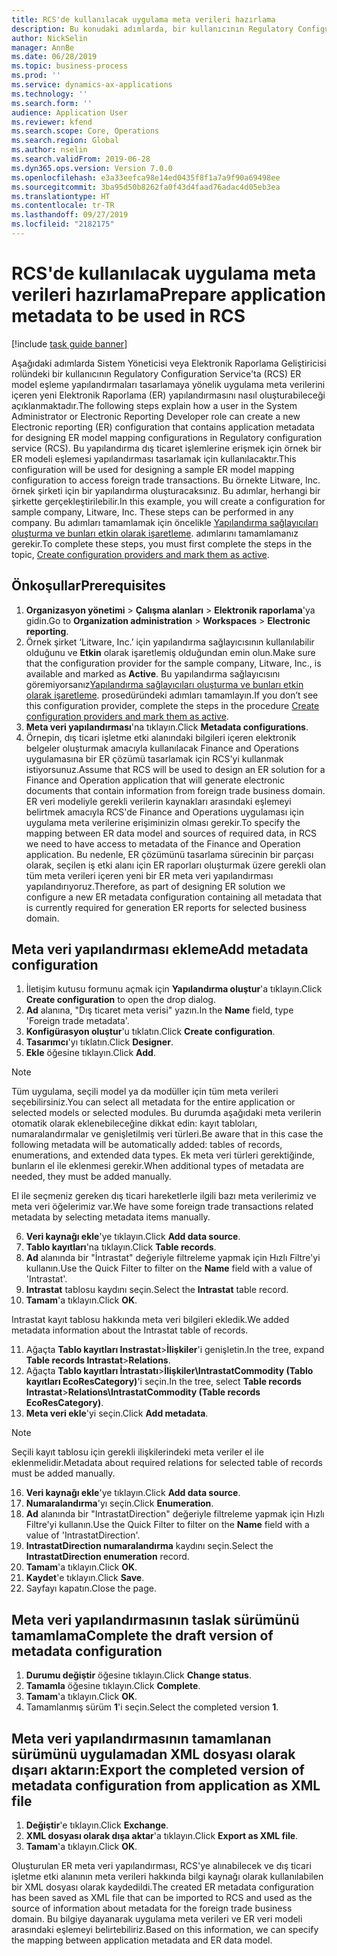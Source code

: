 ```yaml
---
title: RCS'de kullanılacak uygulama meta verileri hazırlama
description: Bu konudaki adımlarda, bir kullanıcının Regulatory Configuration Service'ta (RCS) ER model eşleme yapılandırmaları tasarlamaya yönelik uygulama meta verilerini içeren yeni Elektronik Raporlama (ER) yapılandırmasını nasıl oluşturabileceği açıklanmaktadır.
author: NickSelin
manager: AnnBe
ms.date: 06/28/2019
ms.topic: business-process
ms.prod: ''
ms.service: dynamics-ax-applications
ms.technology: ''
ms.search.form: ''
audience: Application User
ms.reviewer: kfend
ms.search.scope: Core, Operations
ms.search.region: Global
ms.author: nselin
ms.search.validFrom: 2019-06-28
ms.dyn365.ops.version: Version 7.0.0
ms.openlocfilehash: e3a33eefca98e14ed0435f8f1a7a9f90a69498ee
ms.sourcegitcommit: 3ba95d50b8262fa0f43d4faad76adac4d05eb3ea
ms.translationtype: HT
ms.contentlocale: tr-TR
ms.lasthandoff: 09/27/2019
ms.locfileid: "2182175"
---
```

# <a name="prepare-application-metadata-to-be-used-in-rcs"></a><span data-ttu-id="5b020-103">RCS'de kullanılacak uygulama meta verileri hazırlama</span><span class="sxs-lookup"><span data-stu-id="5b020-103">Prepare application metadata to be used in RCS</span></span>
[!include [task guide banner](../../includes/task-guide-banner.md)]

<span data-ttu-id="5b020-104">Aşağıdaki adımlarda Sistem Yöneticisi veya Elektronik Raporlama Geliştiricisi rolündeki bir kullanıcının Regulatory Configuration Service'ta (RCS) ER model eşleme yapılandırmaları tasarlamaya yönelik uygulama meta verilerini içeren yeni Elektronik Raporlama (ER) yapılandırmasını nasıl oluşturabileceği açıklanmaktadır.</span><span class="sxs-lookup"><span data-stu-id="5b020-104">The following steps explain how a user in the System Administrator or Electronic Reporting Developer role can create a new Electronic reporting (ER) configuration that contains application metadata for designing ER model mapping configurations in Regulatory configuration service (RCS).</span></span> <span data-ttu-id="5b020-105">Bu yapılandırma dış ticaret işlemlerine erişmek için örnek bir ER modeli eşlemesi yapılandırması tasarlamak için kullanılacaktır.</span><span class="sxs-lookup"><span data-stu-id="5b020-105">This configuration will be used for designing a sample ER model mapping configuration to access foreign trade transactions.</span></span> <span data-ttu-id="5b020-106">Bu örnekte Litware, Inc. örnek şirketi için bir yapılandırma oluşturacaksınız. Bu adımlar, herhangi bir şirkette gerçekleştirilebilir.</span><span class="sxs-lookup"><span data-stu-id="5b020-106">In this example, you will create a configuration for sample company, Litware, Inc. These steps can be performed in any company.</span></span> <span data-ttu-id="5b020-107">Bu adımları tamamlamak için öncelikle [Yapılandırma sağlayıcıları oluşturma ve bunları etkin olarak işaretleme](er-configuration-provider-mark-it-active-2016-11.md). adımlarını tamamlamanız gerekir.</span><span class="sxs-lookup"><span data-stu-id="5b020-107">To complete these steps, you must first complete the steps in the topic, [Create configuration providers and mark them as active](er-configuration-provider-mark-it-active-2016-11.md).</span></span>

## <a name="prerequisites"></a><span data-ttu-id="5b020-108">Önkoşullar</span><span class="sxs-lookup"><span data-stu-id="5b020-108">Prerequisites</span></span>
1.  <span data-ttu-id="5b020-109">**Organizasyon yönetimi** > **Çalışma alanları** > **Elektronik raporlama**'ya gidin.</span><span class="sxs-lookup"><span data-stu-id="5b020-109">Go to **Organization administration** > **Workspaces** > **Electronic reporting**.</span></span> 
2.  <span data-ttu-id="5b020-110">Örnek şirket ‘Litware, Inc.’ için yapılandırma sağlayıcısının kullanılabilir olduğunu ve **Etkin** olarak işaretlemiş olduğundan emin olun.</span><span class="sxs-lookup"><span data-stu-id="5b020-110">Make sure that the configuration provider for the sample company, Litware, Inc., is available and marked as **Active**.</span></span> <span data-ttu-id="5b020-111">Bu yapılandırma sağlayıcısını göremiyorsanız[Yapılandırma sağlayıcıları oluşturma ve bunları etkin olarak işaretleme](er-configuration-provider-mark-it-active-2016-11.md). prosedüründeki adımları tamamlayın.</span><span class="sxs-lookup"><span data-stu-id="5b020-111">If you don’t see this configuration provider, complete the steps in the procedure [Create configuration providers and mark them as active](er-configuration-provider-mark-it-active-2016-11.md).</span></span> 
3.  <span data-ttu-id="5b020-112">**Meta veri yapılandırması**'na tıklayın.</span><span class="sxs-lookup"><span data-stu-id="5b020-112">Click **Metadata configurations**.</span></span> 
4.  <span data-ttu-id="5b020-113">Örnepin, dış ticari işletme etki alanındaki bilgileri içeren elektronik belgeler oluşturmak amacıyla kullanılacak Finance and Operations uygulamasına bir ER çözümü tasarlamak için RCS'yi kullanmak istiyorsunuz.</span><span class="sxs-lookup"><span data-stu-id="5b020-113">Assume that RCS will be used to design an ER solution for a Finance and Operation application that will generate electronic documents that contain information from foreign trade business domain.</span></span> <span data-ttu-id="5b020-114">ER veri modeliyle gerekli verilerin kaynakları arasındaki eşlemeyi belirtmek amacıyla RCS'de Finance and Operations uygulaması için uygulama meta verilerine erişiminizin olması gerekir.</span><span class="sxs-lookup"><span data-stu-id="5b020-114">To specify the mapping between ER data model and sources of required data, in RCS we need to have access to metadata of the Finance and Operation application.</span></span> <span data-ttu-id="5b020-115">Bu nedenle, ER çözümünü tasarlama sürecinin bir parçası olarak, seçilen iş etki alanı için ER raporları oluşturmak üzere gerekli olan tüm meta verileri içeren yeni bir ER meta veri yapılandırması yapılandırıyoruz.</span><span class="sxs-lookup"><span data-stu-id="5b020-115">Therefore, as part of designing ER solution we configure a new ER metadata configuration containing all metadata that is currently required for generation ER reports for selected business domain.</span></span> 

## <a name="add-metadata-configuration"></a><span data-ttu-id="5b020-116">Meta veri yapılandırması ekleme</span><span class="sxs-lookup"><span data-stu-id="5b020-116">Add metadata configuration</span></span> 
1.  <span data-ttu-id="5b020-117">İletişim kutusu formunu açmak için **Yapılandırma oluştur**'a tıklayın.</span><span class="sxs-lookup"><span data-stu-id="5b020-117">Click **Create configuration** to open the drop dialog.</span></span> 
2.  <span data-ttu-id="5b020-118">**Ad** alanına, "Dış ticaret meta verisi" yazın.</span><span class="sxs-lookup"><span data-stu-id="5b020-118">In the **Name** field, type 'Foreign trade metadata'.</span></span> 
3.  <span data-ttu-id="5b020-119">**Konfigürasyon oluştur**'u tıklatın.</span><span class="sxs-lookup"><span data-stu-id="5b020-119">Click **Create configuration**.</span></span> 
4.  <span data-ttu-id="5b020-120">**Tasarımcı**'yı tıklatın.</span><span class="sxs-lookup"><span data-stu-id="5b020-120">Click **Designer**.</span></span> 
5.  <span data-ttu-id="5b020-121">**Ekle** öğesine tıklayın.</span><span class="sxs-lookup"><span data-stu-id="5b020-121">Click **Add**.</span></span> 
  
> [!NOTE]
> <span data-ttu-id="5b020-122">Tüm uygulama, seçili model ya da modüller için tüm meta verileri seçebilirsiniz.</span><span class="sxs-lookup"><span data-stu-id="5b020-122">You can select all metadata for the entire application or selected models or selected modules.</span></span> <span data-ttu-id="5b020-123">Bu durumda aşağıdaki meta verilerin otomatik olarak eklenebileceğine dikkat edin: kayıt tabloları, numaralandırmalar ve genişletilmiş veri türleri.</span><span class="sxs-lookup"><span data-stu-id="5b020-123">Be aware that in this case the following metadata will be automatically added: tables of records, enumerations, and extended data types.</span></span> <span data-ttu-id="5b020-124">Ek meta veri türleri gerektiğinde, bunların el ile eklenmesi gerekir.</span><span class="sxs-lookup"><span data-stu-id="5b020-124">When additional types of metadata are needed, they must be added manually.</span></span> 
 
<span data-ttu-id="5b020-125">El ile seçmeniz gereken dış ticari hareketlerle ilgili bazı meta verilerimiz ve meta veri öğelerimiz var.</span><span class="sxs-lookup"><span data-stu-id="5b020-125">We have some foreign trade transactions related metadata by selecting metadata items manually.</span></span> 
  
6.  <span data-ttu-id="5b020-126">**Veri kaynağı ekle**'ye tıklayın.</span><span class="sxs-lookup"><span data-stu-id="5b020-126">Click **Add data source**.</span></span> 
7.  <span data-ttu-id="5b020-127">**Tablo kayıtları**'na tıklayın.</span><span class="sxs-lookup"><span data-stu-id="5b020-127">Click **Table records**.</span></span> 
8.  <span data-ttu-id="5b020-128">**Ad** alanında bir "İntrastat" değeriyle filtreleme yapmak için Hızlı Filtre'yi kullanın.</span><span class="sxs-lookup"><span data-stu-id="5b020-128">Use the Quick Filter to filter on the **Name** field with a value of 'Intrastat'.</span></span> 
9.  <span data-ttu-id="5b020-129">**Intrastat** tablosu kaydını seçin.</span><span class="sxs-lookup"><span data-stu-id="5b020-129">Select the **Intrastat** table record.</span></span> 
10. <span data-ttu-id="5b020-130">**Tamam**'a tıklayın.</span><span class="sxs-lookup"><span data-stu-id="5b020-130">Click **OK**.</span></span>
  
<span data-ttu-id="5b020-131">Intrastat kayıt tablosu hakkında meta veri bilgileri ekledik.</span><span class="sxs-lookup"><span data-stu-id="5b020-131">We added metadata information about the Intrastat table of records.</span></span> 
  
11. <span data-ttu-id="5b020-132">Ağaçta **Tablo kayıtları Instrastat**\>**İlişkiler**'i genişletin.</span><span class="sxs-lookup"><span data-stu-id="5b020-132">In the tree, expand **Table records Intrastat**\>**Relations**.</span></span> 
12. <span data-ttu-id="5b020-133">Ağaçta **Tablo kayıtları İntrastatı**\>**İlişkiler\IntrastatCommodity (Tablo kayıtları EcoResCategory)**'i seçin.</span><span class="sxs-lookup"><span data-stu-id="5b020-133">In the tree, select **Table records Intrastat**\>**Relations\IntrastatCommodity (Table records EcoResCategory)**.</span></span>   
13. <span data-ttu-id="5b020-134">**Meta veri ekle**'yi seçin.</span><span class="sxs-lookup"><span data-stu-id="5b020-134">Click **Add metadata**.</span></span> 
  
> [!NOTE]
> <span data-ttu-id="5b020-135">Seçili kayıt tablosu için gerekli ilişkilerindeki meta veriler el ile eklenmelidir.</span><span class="sxs-lookup"><span data-stu-id="5b020-135">Metadata about required relations for selected table of records must be added manually.</span></span> 
  
16. <span data-ttu-id="5b020-136">**Veri kaynağı ekle**'ye tıklayın.</span><span class="sxs-lookup"><span data-stu-id="5b020-136">Click **Add data source**.</span></span> 
17. <span data-ttu-id="5b020-137">**Numaralandırma**'yı seçin.</span><span class="sxs-lookup"><span data-stu-id="5b020-137">Click **Enumeration**.</span></span> 
18. <span data-ttu-id="5b020-138">**Ad** alanında bir "IntrastatDirection" değeriyle filtreleme yapmak için Hızlı Filtre'yi kullanın.</span><span class="sxs-lookup"><span data-stu-id="5b020-138">Use the Quick Filter to filter on the **Name** field with a value of 'IntrastatDirection'.</span></span> 
19. <span data-ttu-id="5b020-139">**IntrastatDirection numaralandırma** kaydını seçin.</span><span class="sxs-lookup"><span data-stu-id="5b020-139">Select the **IntrastatDirection enumeration** record.</span></span> 
20. <span data-ttu-id="5b020-140">**Tamam**'a tıklayın.</span><span class="sxs-lookup"><span data-stu-id="5b020-140">Click **OK**.</span></span> 
21. <span data-ttu-id="5b020-141">**Kaydet**'e tıklayın.</span><span class="sxs-lookup"><span data-stu-id="5b020-141">Click **Save**.</span></span>  
22. <span data-ttu-id="5b020-142">Sayfayı kapatın.</span><span class="sxs-lookup"><span data-stu-id="5b020-142">Close the page.</span></span> 
  
## <a name="complete-the-draft-version-of-metadata-configuration"></a><span data-ttu-id="5b020-143">Meta veri yapılandırmasının taslak sürümünü tamamlama</span><span class="sxs-lookup"><span data-stu-id="5b020-143">Complete the draft version of metadata configuration</span></span>
1.  <span data-ttu-id="5b020-144">**Durumu değiştir** öğesine tıklayın.</span><span class="sxs-lookup"><span data-stu-id="5b020-144">Click **Change status**.</span></span> 
2.  <span data-ttu-id="5b020-145">**Tamamla** öğesine tıklayın.</span><span class="sxs-lookup"><span data-stu-id="5b020-145">Click **Complete**.</span></span> 
3.  <span data-ttu-id="5b020-146">**Tamam**'a tıklayın.</span><span class="sxs-lookup"><span data-stu-id="5b020-146">Click **OK**.</span></span> 
4.  <span data-ttu-id="5b020-147">Tamamlanmış sürüm **1**'i seçin.</span><span class="sxs-lookup"><span data-stu-id="5b020-147">Select the completed version **1**.</span></span> 
  
## <a name="export-the-completed-version-of-metadata-configuration-from-application-as-xml-file"></a><span data-ttu-id="5b020-148">Meta veri yapılandırmasının tamamlanan sürümünü uygulamadan XML dosyası olarak dışarı aktarın:</span><span class="sxs-lookup"><span data-stu-id="5b020-148">Export the completed version of metadata configuration from application as XML file</span></span>
1.  <span data-ttu-id="5b020-149">**Değiştir**'e tıklayın.</span><span class="sxs-lookup"><span data-stu-id="5b020-149">Click **Exchange**.</span></span> 
2.  <span data-ttu-id="5b020-150">**XML dosyası olarak dışa aktar**'a tıklayın.</span><span class="sxs-lookup"><span data-stu-id="5b020-150">Click **Export as XML file**.</span></span> 
3.  <span data-ttu-id="5b020-151">**Tamam**'a tıklayın.</span><span class="sxs-lookup"><span data-stu-id="5b020-151">Click **OK**.</span></span> 
    
<span data-ttu-id="5b020-152">Oluşturulan ER meta veri yapılandırması, RCS'ye alınabilecek ve dış ticari işletme etki alanının meta verileri hakkında bilgi kaynağı olarak kullanılabilen bir XML dosyası olarak kaydedildi.</span><span class="sxs-lookup"><span data-stu-id="5b020-152">The created ER metadata configuration has been saved as XML file that can be imported to RCS and used as the source of information about metadata for the foreign trade business domain.</span></span> <span data-ttu-id="5b020-153">Bu bilgiye dayanarak uygulama meta verileri ve ER veri modeli arasındaki eşlemeyi belirtebiliriz.</span><span class="sxs-lookup"><span data-stu-id="5b020-153">Based on this information, we can specify the mapping between application metadata and ER data model.</span></span>
